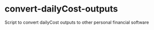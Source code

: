 # convert-dailyCost-outputs
Script to convert dailyCost outputs to other personal financial software

